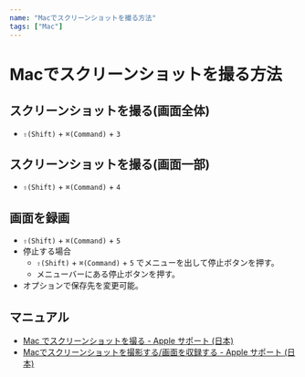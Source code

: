 ```yaml
---
name: "Macでスクリーンショットを撮る方法"
tags: ["Mac"]
---
```


# Macでスクリーンショットを撮る方法

## スクリーンショットを撮る(画面全体)

- `⇧(Shift)` + `⌘(Command)` + `3`

## スクリーンショットを撮る(画面一部)

- `⇧(Shift)` + `⌘(Command)` + `4`

## 画面を録画

- `⇧(Shift)` + `⌘(Command)` + `5`
- 停止する場合
  - `⇧(Shift)` + `⌘(Command)` + `5` でメニューを出して停止ボタンを押す。
  - メニューバーにある停止ボタンを押す。
- オプションで保存先を変更可能。

## マニュアル

- [Mac でスクリーンショットを撮る - Apple サポート (日本)](https://support.apple.com/ja-jp/HT201361)
- [Macでスクリーンショットを撮影する/画面を収録する - Apple サポート (日本)](https://support.apple.com/ja-jp/guide/mac-help/mh26782/mac)
